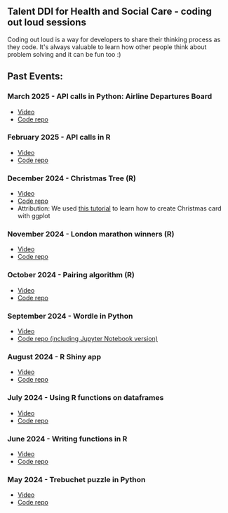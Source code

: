 ## Talent DDI for Health and Social Care - coding out loud sessions

Coding out loud is a way for developers to share their thinking process as they code. It's always valuable to learn how other people think about problem solving and it can be fun too :) 

## Past Events:

### March 2025 - API calls in Python: Airline Departures Board
- <a href="https://media.ed.ac.uk/media/Coding+out+loud+March+2025+Airport+Departures+Board/1_ijq4tfa9">Video</a>
- <a href="https://github.com/DDI-Talent/coding-out-loud/tree/main/march-2025">Code repo</a>

### February 2025 - API calls in R
- <a href="https://media.ed.ac.uk/media/Coding+out+loud+-+February+2025/1_alyhgyff">Video</a>
- <a href="https://github.com/DDI-Talent/coding-out-loud/tree/main/february-2025">Code repo</a>

### December 2024 - Christmas Tree (R)
- <a href="https://media.ed.ac.uk/media/Coding+out+loud+-+December+2024+-+Making+a+Christmas+Card+with+ggplot/1_uqy2wcbx">Video</a>
- <a href="https://github.com/DDI-Talent/coding-out-loud/tree/main/december-2024">Code repo</a>
- Attribution: We used <a href="https://realworlddatascience.net/ideas/tutorials/posts/2023/12/12/xmas-cards.html">this tutorial</a> to learn how to create Christmas card with ggplot 

### November 2024 - London marathon winners (R)
- <a href="https://media.ed.ac.uk/media/Coding%20out%20loud%20-%20London%20marathon%20winners/1_eybvfhfz">Video</a>
- <a href="https://github.com/DDI-Talent/coding-out-loud/tree/main/november-2024">Code repo</a>

### October 2024 - Pairing algorithm (R)
- <a href="https://media.ed.ac.uk/media/1_vjm3kopc?kalturaSeekFrom=3&kalturaClipTo=4488">Video</a>
- <a href="https://github.com/DDI-Talent/coding-out-loud/tree/main/october-2024">Code repo</a>

### September 2024 - Wordle in Python
- <a href="https://media.ed.ac.uk/media/Coding+out+loud+-+Wordle+in+Python/1_gmth6xr0">Video</a>
- <a href="https://github.com/DDI-Talent/coding-out-loud/tree/main/september-2024/wordle">Code repo (including Jupyter Notebook version)</a>

### August 2024 - R Shiny app
- <a href="https://media.ed.ac.uk/media/Coding%20out%20loud%20-%20August%202024_RShiny/1_vreysrd9">Video</a> 
- <a href="https://github.com/DDI-Talent/coding-out-loud/tree/main/august-2024">Code repo</a> 

### July 2024 - Using R functions on dataframes
- <a href="https://media.ed.ac.uk/media/Coding%20out%20loud%20-%20July%202024%20-%20Actors%20ages/1_ejl3ws4v">Video</a> 
- <a href="https://github.com/DDI-Talent/coding-out-loud/tree/main/july-2024">Code repo</a> 

### June 2024 - Writing functions in R
- <a href="https://media.ed.ac.uk/media/Coding-out-loud%20birthdates%20function/1_5ca3aoy3">Video</a> 
- <a href="https://github.com/DDI-Talent/coding-out-loud/tree/main/june-2024">Code repo</a>

### May 2024 - Trebuchet puzzle in Python
- <a href="https://media.ed.ac.uk/media/Coding%20out%20loud%3A%20May%202024%3A%20Trebuchet%20in%20Python/1_87ug8owz">Video</a> 
- <a href="https://github.com/DDI-Talent/coding-out-loud/tree/main/may-2024">Code repo</a> 

